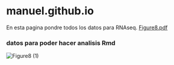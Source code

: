 # manuel.github.io

En esta pagina pondre todos los datos para RNAseq.
 [Figure8.pdf](https://github.com/user-attachments/files/19109772/Figure8.pdf)





### datos para poder hacer analisis Rmd
![Figure8 (1)](https://github.com/user-attachments/assets/ab93c54b-19bd-480f-a19c-9ffa81c63308)

